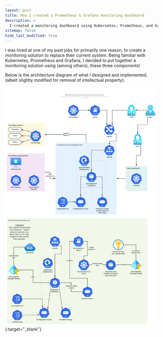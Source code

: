 ```yaml
---
layout: post
title: How I created a Prometheus & Grafana monitoring dashboard
description: >
  I created a monitoring dashboard using Kubernetes, Prometheus, and Grafana.
sitemap: false
hide_last_modified: true
---
```


I was hired at one of my past jobs for primarily one reason, to create a monitoring solution to replace their current system. Being familiar with Kubernetes, Prometheus and Grafana, I decided to put together a monitoring solution using (among others), these three components!

Below is the architecture diagram of what I designed and implemented, (albeit slightly modified for removal of intellectual property).

[![Monitoring Solution Architecture Diagram](../../assets/files/monitoring_architecture.png "monitoring solution architecture diagram")](../../assets/files/monitoring_architecture.png){:target="_blank"}
